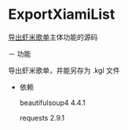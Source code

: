 # ExportXiamiList

[导出虾米歌单](xiamilist.applinzi.com)主体功能的源码

－ 功能

导出虾米歌单，并能另存为 .kgl 文件



- 依赖
  
  beautifulsoup4 4.4.1

  requests 2.9.1
